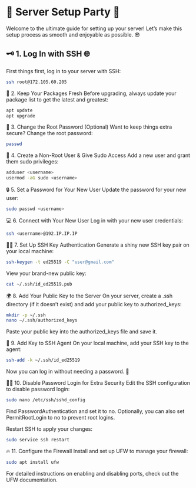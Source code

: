 # 🎉 Server Setup Party 🚀

Welcome to the ultimate guide for setting up your server! Let’s make this setup process as smooth and enjoyable as possible. 😎

## 🗝️ 1. Log In with SSH 🌐

First things first, log in to your server with SSH:

```bash
ssh root@172.105.60.205
```

🍎 2. Keep Your Packages Fresh
Before upgrading, always update your package list to get the latest and greatest:

```bash
apt update
apt upgrade
```

🔑 3. Change the Root Password (Optional)
Want to keep things extra secure? Change the root password:

```bash
passwd
```

👤 4. Create a Non-Root User & Give Sudo Access
Add a new user and grant them sudo privileges:

```bash
adduser <username>
usermod -aG sudo <username>
```

🔒 5. Set a Password for Your New User
Update the password for your new user:

```bash
sudo passwd <username>
```

💻 6. Connect with Your New User
Log in with your new user credentials:

```bash
ssh <username>@192.IP.IP.IP
```

🔑✨ 7. Set Up SSH Key Authentication
Generate a shiny new SSH key pair on your local machine:

```bash
ssh-keygen -t ed25519 -C "user@gmail.com"
```

View your brand-new public key:

```bash
cat ~/.ssh/id_ed25519.pub
```

🌍 8. Add Your Public Key to the Server
On your server, create a .ssh directory (if it doesn’t exist) and add your public key to authorized_keys:

```bash
mkdir -p ~/.ssh
nano ~/.ssh/authorized_keys
```

Paste your public key into the authorized_keys file and save it.

🔐 9. Add Key to SSH Agent
On your local machine, add your SSH key to the agent:

```bash
ssh-add -k ~/.ssh/id_ed25519
```

Now you can log in without needing a password. 🎉

🚫🔐 10. Disable Password Login for Extra Security
Edit the SSH configuration to disable password login:

```bash
sudo nano /etc/ssh/sshd_config
```

Find PasswordAuthentication and set it to no. Optionally, you can also set PermitRootLogin to no to prevent root logins.

Restart SSH to apply your changes:

```bash
sudo service ssh restart
```

🔥 11. Configure the Firewall
Install and set up UFW to manage your firewall:

```bash
sudo apt install ufw
```

For detailed instructions on enabling and disabling ports, check out the UFW documentation.
